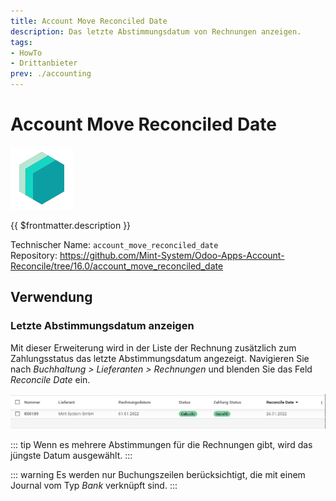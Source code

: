 ```yaml
---
title: Account Move Reconciled Date
description: Das letzte Abstimmungsdatum von Rechnungen anzeigen.
tags:
- HowTo
- Drittanbieter
prev: ./accounting
---
```

# Account Move Reconciled Date
![icon_oms_box](attachments/icons_odoo_mint_system.png)

{{ $frontmatter.description }}

Technischer Name: `account_move_reconciled_date`\
Repository: <https://github.com/Mint-System/Odoo-Apps-Account-Reconcile/tree/16.0/account_move_reconciled_date>

## Verwendung

### Letzte Abstimmungsdatum anzeigen

Mit dieser Erweiterung wird in der Liste der Rechnung zusätzlich zum Zahlungsstatus das letzte Abstimmungsdatum angezeigt. Navigieren Sie nach *Buchhaltung > Lieferanten > Rechnungen* und blenden Sie das Feld *Reconcile Date* ein.

![Sale Move Reconciled Date](attachments/Account%20Move%20Reconciled%20Date.png)

::: tip
Wenn es mehrere Abstimmungen für die Rechnungen gibt, wird das jüngste Datum ausgewählt. 
:::

::: warning
Es werden nur Buchungszeilen berücksichtigt, die mit einem Journal vom Typ *Bank* verknüpft sind.
:::